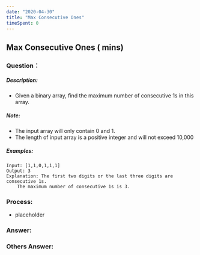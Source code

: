 ```yaml
---
date: "2020-04-30"
title: "Max Consecutive Ones"
timeSpent: 0
---
```


## Max Consecutive Ones ( mins)

### Question：

##### Description:
* Given a binary array, find the maximum number of consecutive 1s in this array.

##### Note:
* The input array will only contain 0 and 1.
* The length of input array is a positive integer and will not exceed 10,000

##### Examples:
```
Input: [1,1,0,1,1,1]
Output: 3
Explanation: The first two digits or the last three digits are consecutive 1s.
    The maximum number of consecutive 1s is 3.
```

### Process:
- placeholder

### Answer:

### Others Answer:
